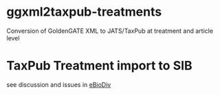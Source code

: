 # ggxml2taxpub-treatments
Conversion of GoldenGATE XML to JATS/TaxPub at treatment and article level

# TaxPub Treatment import to SIB
see discussion and issues in [eBioDiv](https://github.com/plazi/eBioDiv/projects/1)
